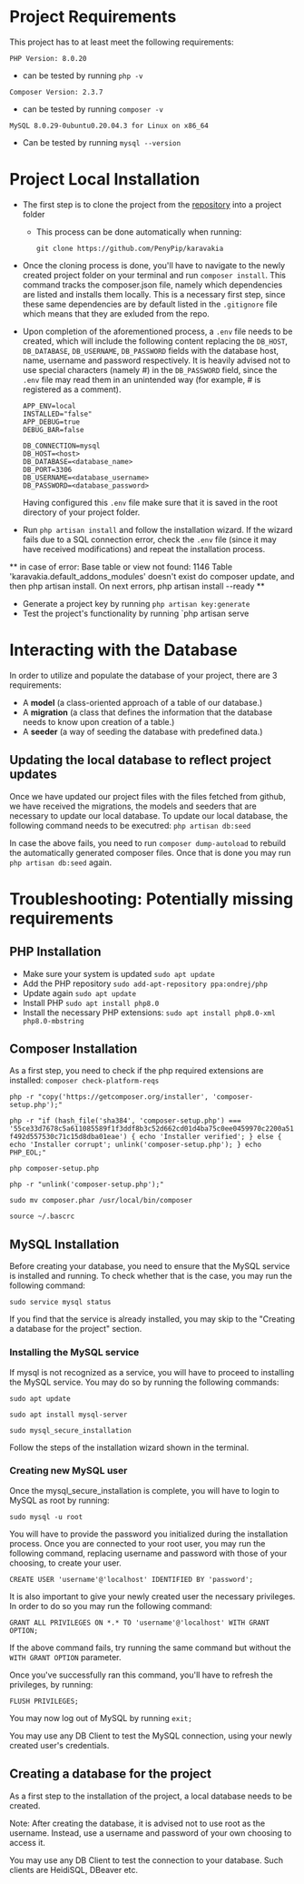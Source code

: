 # Project Requirements

This project has to at least meet the following requirements:

`PHP Version: 8.0.20` 

- can be tested by running `php -v`

`Composer Version: 2.3.7` 

- can be tested by running `composer -v`

`MySQL 8.0.29-0ubuntu0.20.04.3 for Linux on x86_64` 

- Can be tested by running `mysql --version`

# Project Local Installation

- The first step is to clone the project from the <a href="https://github.com/PenyPip/karavakia">repository</a> into a project folder 
  - This process can be done automatically when running:
  
    `git clone https://github.com/PenyPip/karavakia` 


- Once the cloning process is done, you'll have to navigate to the newly created project folder on your terminal and run `composer install`.
This command tracks the composer.json file, namely which dependencies are listed and installs them locally.
This is a necessary first step, since these same dependencies are by default listed in the `.gitignore` file which means that they are exluded from the repo.


- Upon completion of the aforementioned process, a `.env` file needs to be created, which will include the following 
content replacing the `DB_HOST`, `DB_DATABASE`, `DB_USERNAME`, `DB_PASSWORD` fields 
with the database host, name, username and password respectively. It is heavily advised 
not to use special characters (namely #) in the `DB_PASSWORD` field, since the 
`.env` file may read them in an unintended way (for example, # is registered as a comment).

    ```
    APP_ENV=local
    INSTALLED="false"
    APP_DEBUG=true
    DEBUG_BAR=false
  
    DB_CONNECTION=mysql
    DB_HOST=<host>
    DB_DATABASE=<database_name>
    DB_PORT=3306
    DB_USERNAME=<database_username>
    DB_PASSWORD=<database_password>
    ```

    Having configured this `.env` file make sure that it is saved in the root directory of your project folder.


- Run `php artisan install` and follow the installation wizard. If the wizard fails due 
to a SQL connection error, check the `.env` file (since it may have received modifications) 
and repeat the installation process.


** in case of error:  Base table or view not found: 1146 Table 'karavakia.default_addons_modules' doesn't exist do composer update, and then php artisan install. On next errors, php artisan install --ready **




- Generate a project key by running `php artisan key:generate`
- Test the project's functionality by running `php artisan serve

# Interacting with the Database

In order to utilize and populate the database of your project, there are 3 requirements:

- A **model** (a class-oriented approach of a table of our database.)
- A **migration** (a class that defines the information that the database needs to know upon creation of a table.)
- A **seeder** (a way of seeding the database with predefined data.)

## Updating the local database to reflect project updates

Once we have updated our project files with the files fetched from github, we have received the migrations, the models and seeders that are necessary to update our local database. To update our local database, the following command needs to be executred:
`php artisan db:seed`

In case the above fails, you need to run `composer dump-autoload` to rebuild the automatically generated composer files. Once that is done you may run `php artisan db:seed` again.

# Troubleshooting: Potentially missing requirements

## PHP Installation

- Make sure your system is updated `sudo apt update`
- Add the PHP repository `sudo add-apt-repository ppa:ondrej/php`
- Update again `sudo apt update`
- Install PHP `sudo apt install php8.0`
- Install the necessary PHP extensions: `sudo apt install php8.0-xml php8.0-mbstring`

## Composer Installation

As a first step, you need to check if the php required extensions are installed: `composer check-platform-reqs`

`php -r "copy('https://getcomposer.org/installer', 'composer-setup.php');"`

`php -r "if (hash_file('sha384', 'composer-setup.php') === '55ce33d7678c5a611085589f1f3ddf8b3c52d662cd01d4ba75c0ee0459970c2200a51f492d557530c71c15d8dba01eae') { echo 'Installer verified'; } else { echo 'Installer corrupt'; unlink('composer-setup.php'); } echo PHP_EOL;"`

`php composer-setup.php`

`php -r "unlink('composer-setup.php');"`

`sudo mv composer.phar /usr/local/bin/composer`

`source ~/.bascrc`

## MySQL Installation

Before creating your database, you need to ensure that the MySQL service is installed and running.
To check whether that is the case, you may run the following command:

`sudo service mysql status`

If you find that the service is already installed, you may skip to the "Creating a database for the project" section.

### Installing the MySQL service

If mysql is not recognized as a service, you will have to proceed to installing the MySQL service. You may do so by running the following commands:

`sudo apt update`

`sudo apt install mysql-server`

`sudo mysql_secure_installation`

Follow the steps of the installation wizard shown in the terminal.

### Creating new MySQL user

Once the mysql_secure_installation is complete, you will have to login to MySQL as root by running:

`sudo mysql -u root`

You will have to provide the password you initialized during the installation process.
Once you are connected to your root user, you may run the following command, replacing username and password with those of your choosing, to create your user.

`CREATE USER 'username'@'localhost' IDENTIFIED BY 'password';`

It is also important to give your newly created user the necessary privileges. In order to do so you may run the following command:

`GRANT ALL PRIVILEGES ON *.* TO 'username'@'localhost' WITH GRANT OPTION;`

If the above command fails, try running the same command but without the `WITH GRANT OPTION` parameter.

Once you've successfully ran this command, you'll have to refresh the privileges, by running:

`FLUSH PRIVILEGES;`

You may now log out of MySQL by running `exit;`

You may use any DB Client to test the MySQL connection, using your newly created user's credentials.

## Creating a database for the project

As a first step to the installation of the project, a local database needs to be created.

Note: After creating the database, it is advised not to use root as the username. Instead, use a username and password of your own choosing to access it.

You may use any DB Client to test the connection to your database. Such clients are HeidiSQL, DBeaver etc.
